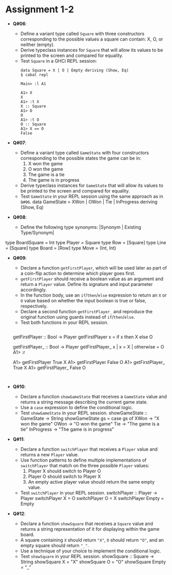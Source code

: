 # **Assignment 1-2**

* **Q#06**:
  * Define a variant type called `Square` with three constructors corresponding to the possible values a square can contain: X, O, or neither (empty).
  * Derive typeclass instances for `Square` that will allow its values to be printed to the screen and compared for equality.
  * Test `Square` in a GHCi REPL session:
    ```shell
    data Square = X | O | Empty deriving (Show, Eq)
    $ cabal repl

    Main> :l A1

    A1> X
    X
    A1> :t X
    X :: Square
    A1> O
    O
    A1> :t O
    O :: Square
    A1> X == O
    False
    ```

* **Q#07**:
  * Define a variant type called `GameState` with four constructors corresponding to the possible states the game can be in:
    1. X won the game
    2. O won the game
    3. The game is a tie
    4. The game is in progress
  * Derive typeclass instances for `GameState` that will allow its values to be printed to the screen and compared for equality.
  * Test `GameState` in your REPL session using the same approach as in `Q#06`.
data GameState = XWon | OWon | Tie | InProgress deriving (Show, Eq)

* **Q#08**:
  * Define the following type synonyms:
    |Synonym | Existing Type/Synonym|

type BoardSquare = Int
type Player = Square
type Row = [Square]
type Line = [Square]
type Board = [Row]
type Move = (Int, Int)
    

* **Q#09**:
  * Declare a function `getFirstPlayer`, which will be used later as part of a coin-flip action to determine which player goes first.
  * `getFirstPlayer` should receive a boolean value as an argument and return a `Player` value. Define its signature and input parameter accordingly.
  * In the function body, use an `if`/`then`/`else` expression to return an `X` or `O` value based on whether the input boolean is true or false, respectively.
  * Declare a second function `getFirstPlayer_` and reproduce the original function using guards instead of `if`/`then`/`else`.
  * Test both functions in your REPL session.
      ```shell
  getFirstPlayer :: Bool -> Player
  getFirstPlayer x = if x then X else O 
  
  getFirstPlayer_ :: Bool -> Player
  getFirstPlayer_ x | x = X
                    | otherwise = O
    A1> :r

    A1> getFirstPlayer True
    X
    A1> getFirstPlayer False
    O
    A1> getFirstPlayer_ True
    X
    A1> getFirstPlayer_ False
    O
    ```


* **Q#10**:
  * Declare a function `showGameState` that receives a `GameState` value and returns a string message describing the current game state.
  * Use a `case` expression to define the conditional logic.
  * Test `showGameState` in your REPL session.
showGameState :: GameState -> String
  showGameState gs = case gs of
  XWon -> "X won the game"
  OWon -> "O won the game"
  Tie -> "The game is a tie"
  InProgress -> "The game is in progress"

* **Q#11**:
  * Declare a function `switchPlayer` that receives a `Player` value and returns a new `Player` value.
  * Use function patterns to define multiple implementations of `switchPlayer` that match on the three possible `Player` values:
    1. Player X should switch to Player O
    2. Player O should switch to Player X
    3. An empty active player value should return the same empty value.
  * Test `switchPlayer` in your REPL session.
switchPlayer :: Player -> Player
switchPlayer X = O
switchPlayer O = X
switchPlayer Empty = Empty

* **Q#12**:
  * Declare a function `showSquare` that receives a `Square` value and returns a string representation of it for displaying within the game board.
  * A square containing `X` should return `"X"`, `O` should return `"O"`, and an empty square should return `"_"`.
  * Use a technique of your choice to implement the conditional logic.
  * Test `showSquare` in your REPL session.
  showSquare :: Square -> String
  showSquare X = "X"
  showSquare O = "O"
  showSquare Empty = "_"